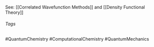 See: [[Correlated Wavefunction Methods]] and [[Density Functional Theory]]

###### Tags
#QuantumChemistry #ComputationalChemistry #QuantumMechanics